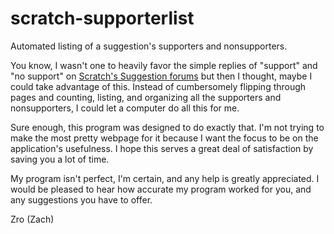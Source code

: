 # scratch-supporterlist
Automated listing of a suggestion's supporters and nonsupporters.

You know, I wasn't one to heavily favor the simple replies of "support" and "no support" on [Scratch's Suggestion forums](https://scratch.mit.edu/discuss/1/) but then I thought, maybe I could take advantage of this. Instead of cumbersomely flipping through pages and counting, listing, and organizing all the supporters and nonsupporters, I could let a computer do all this for me.

Sure enough, this program was designed to do exactly that. I'm not trying to make the most pretty webpage for it because I want the focus to be on the application's usefulness. I hope this serves a great deal of satisfaction by saving you a lot of time.

My program isn't perfect, I'm certain, and any help is greatly appreciated. I would be pleased to hear how accurate my program worked for you, and any suggestions you have to offer.

Zro (Zach)
